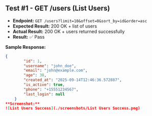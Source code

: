 ## Test #1 - GET /users (List Users)

- **Endpoint:** `GET /users?limit=10&offset=0&sort_by=id&order=asc`
- **Expected Result:** 200 OK + list of users
- **Actual Result:** 200 OK + users returned successfully
- **Result:** ✅ Pass

**Sample Response:**
```json
{
        "id": 1,
        "username": "john_doe",
        "email": "john@example.com",
        "age": 30,
        "created_at": "2025-09-14T12:46:36.572887",
        "is_active": true,
        "phone": "+15551234567",
        "last_login": null
    }
**Screenshot:**  
![List Users Success](./screenshots/List Users Success.png)
